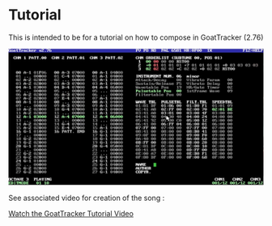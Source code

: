 # Tutorial

This is intended to be for a tutorial on how to compose in GoatTracker (2.76)


![Tutorial](tutorial.jpg)

See associated video for creation of the song :

[Watch the GoatTracker Tutorial Video](https://www.youtube.com/watch?v=lCgQJFoqhNk)
